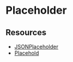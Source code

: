 # Placeholder

## Resources

- [JSONPlaceholder](https://jsonplaceholder.typicode.com)
- [Placehold](https://placehold.co)
